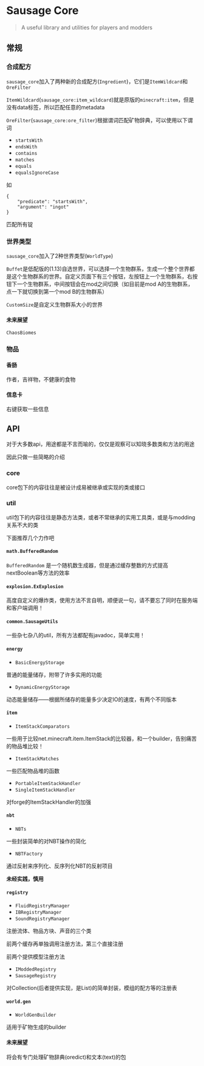 # Sausage Core

> A useful library and utilities for players and modders

## 常规

### 合成配方

`sausage_core`加入了两种新的合成配方(`Ingredient`)，它们是`ItemWildcard`和`OreFilter`

`ItemWildcard`(`sausage_core:item_wildcard`)就是原版的`minecraft:item`，但是没有data标签，所以匹配任意的metadata

`OreFilter`(`sausage_core:ore_filter`)根据谓词匹配矿物辞典，可以使用以下谓词

- `startsWith`
- `endsWith`
- `contains`
- `matches`
- `equals`
- `equalsIgnoreCase`

如

	{
		"predicate": "startsWith",
		"argument": "ingot"
	}

匹配所有锭

### 世界类型

`sausage_core`加入了2种世界类型(`WorldType`)

`Buffet`是低配版的(1.13)自选世界，可以选择一个生物群系，生成一个整个世界都是这个生物群系的世界。自定义页面下有三个按钮，左按钮上一个生物群系，右按钮下一个生物群系，中间按钮会在mod之间切换（如目前是mod A的生物群系，点一下就切换到第一个mod B的生物群系）

`CustomSize`是自定义生物群系大小的世界

#### 未来展望

`ChaosBiomes`

### 物品

#### 香肠

作者，吉祥物，不健康的食物

#### 信息卡

右键获取一些信息

## API

对于大多数api，用途都是不言而喻的，仅仅是观察可以知晓多数类和方法的用途

因此只做一些简略的介绍

### core

core包下的内容往往是被设计成易被继承或实现的类或接口

### util

util包下的内容往往是静态方法类，或者不常继承的实用工具类，或是与modding关系不大的类

下面推荐几个力作吧

#### `math.BufferedRandom`

`BufferedRandom` 是一个随机数生成器，但是通过缓存整数的方式提高nextBoolean等方法的效率

#### `explosion.ExExplosion`

高度自定义的爆炸类，使用方法不言自明，顺便说一句，请不要忘了同时在服务端和客户端调用！

#### `common.SausageUtils`

一些杂七杂八的util，所有方法都配有javadoc，简单实用！

#### `energy`

- `BasicEnergyStorage`

普通的能量储存，附带了许多实用的功能

- `DynamicEnergyStorage`

动态能量储存——根据所储存的能量多少决定IO的速度，有两个不同版本

#### `item`

- `ItemStackComparators`

一些用于比较net.minecraft.item.ItemStack的比较器，和一个builder，告别痛苦的物品堆比较！

- `ItemStackMatches`

一些匹配物品堆的函数

- `PortableItemStackHandler`
- `SingleItemStackHandler`

对forge的ItemStackHandler的加强

#### `nbt`

- `NBTs`

一些封装简单的对NBT操作的简化

- `NBTFactory`

通过反射来序列化、反序列化NBT的反射项目

**未经实践，慎用**

#### `registry`

- `FluidRegistryManager`
- `IBRegistryManager`
- `SoundRegistryManager`

注册流体、物品方块、声音的三个类

前两个缓存再单独调用注册方法，第三个直接注册

前两个提供模型注册方法

- `IModdedRegistry`
- `SausageRegistry`

对Collection(后者提供实现，是List)的简单封装，模组的配方等的注册表

#### `world.gen`

- `WorldGenBuilder`

适用于矿物生成的builder

#### 未来展望

将会有专门处理矿物辞典(oredict)和文本(text)的包